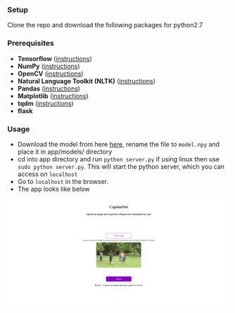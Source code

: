 ### Setup
Clone the repo and download the following packages for python2.7

### Prerequisites
* **Tensorflow** ([instructions](https://www.tensorflow.org/install/))
* **NumPy** ([instructions](https://scipy.org/install.html))
* **OpenCV** ([instructions](https://pypi.python.org/pypi/opencv-python))
* **Natural Language Toolkit (NLTK)** ([instructions](http://www.nltk.org/install.html))
* **Pandas** ([instructions](https://scipy.org/install.html))
* **Matplotlib** ([instructions](https://scipy.org/install.html))
* **tqdm** ([instructions](https://pypi.python.org/pypi/tqdm))
* **flask**

### Usage
* Download the model from here [here](https://drive.google.com/open?id=1bqyPjwAaos3xeS2p7olGRNFBT6jGfgaQ), rename the file to `model.npy` and place it in app/models/ directory
* cd into app directory and run ```python server.py```
if using linux then use ```sudo python server.py```. This will start the python server, which you can access on `localhost`
* Go to `localhost` in the browser. 
* The app looks like below

![examples](app/screenshot.png)